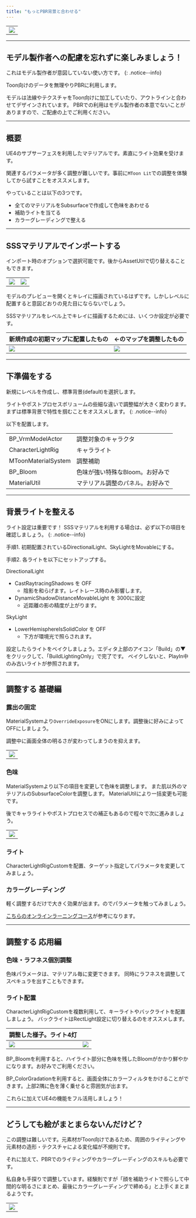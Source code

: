 ```yaml
---
title: "もっとPBR背景と合わせる"
---
```


||
|-|
|[![](./assets/images/small/02s_top2.png)](../assets/images/02s_top2.png)|


----
## モデル製作者への配慮を忘れずに楽しみましょう！

これはモデル製作者が意図していない使い方です。
{: .notice--info}

Toon向けのデータを無理やりPBRに利用します。

モデルは法線やテクスチャをToon向けに加工していたり、アウトラインと合わせてデザインされています。
PBRでの利用はモデル製作者の本意でないことがありますので、ご配慮の上でご利用ください。

----
## 概要

UE4のサブサーフェスを利用したマテリアルです。素直にライト効果を受けます。

関連するパラメータが多く調整が難しいです。事前に`MToon Lit`での調整を体験してから試すことをオススメします。

やっていることは以下の3つです。
 - 全てのマテリアルをSubsurfaceで作成して色味をあわせる
 - 補助ライトを当てる
 - カラーグレーディングで整える

----
## SSSマテリアルでインポートする

インポート時のオプションで選択可能です。後からAssetUtilで切り替えることもできます。

|||
|-|-|
|[![](./assets/images/small/02s_import.png)](../assets/images/02s_import.png)|[![](./assets/images/small/02s_pre1.png)](../assets/images/02s_pre1.png)|

モデルのプレビューを開くとキレイに描画されているはずです。しかしレベルに配置すると意図どおりの見た目にならないでしょう。

SSSマテリアルをレベル上でキレイに描画するためには、いくつか設定が必要です。

|新規作成の初期マップに配置したもの|←のマップを調整したもの|
|-|-|
|[![](./assets/images/small/02s_pre2.png)](../assets/images/02s_pre2.png)|[![](./assets/images/small/02s_pre3.png)](../assets/images/02s_pre3.png)|

----
## 下準備をする

新規にレベルを作成し、標準背景(default)を選択します。

ライトやポストプロセスボリュームの些細な違いで調整幅が大きく変わります。
まずは標準背景で特性を掴むことをオススメします。
{: .notice--info}

以下を配置します。

|||
|-|-|
|BP_VrmModelActor|調整対象のキャラクタ|
|CharacterLightRig|キャラライト|
|MToonMaterialSystem|調整補助|
|BP_Bloom|色味が強い特殊なBloom。お好みで|
|MaterialUtil|マテリアル調整のパネル。お好みで|

----
## 背景ライトを整える

ライト設定は重要です！ SSSマテリアルを利用する場合は、必ず以下の項目を確認しましょう。
{: .notice--info}

手順1.
初期配置されているDirectionalLight、SkyLightをMovableにする。

手順2.
各ライトを以下にセットアップする。

DirectionalLight
- CastRaytracingShadows を OFF
  - 陰影を和らげます。レイトレース時のみ影響します。
- DynamicShadowDistanceMovableLight を 3000に設定
  - 近距離の影の精度が上がります。

SkyLight
- LowerHemisphereIsSolidColor を OFF
  - 下方が環境光で照らされます。

設定したらライトをベイクしましょう。エディタ上部のアイコン「Build」の▼をクリックして、「BuildLightingOnly」で完了です。
ベイクしないと、PlayIn中のみ古いライトが参照されます。

----
## 調整する 基礎編

### 露出の固定
MaterialSystemより`OverrideExposure`をONにします。調整後に好みによってOFFにしましょう。

調整中に画面全体の明るさが変わってしまうのを抑えます。

||
|-|
|[![](./assets/images/small/02s_ex.png)](../assets/images/02s_ex.png)|


### 色味
MaterialSystemより以下の項目を変更して色味を調整します。
また肌以外のマテリアルのSubsurfaceColorを調整します。
MaterialUtilにより一括変更も可能です。

後でキャラライトやポストプロセスでの補正もあるので程々で次に進みましょう。

||
|-|
|[![](./assets/images/small/02s_texpow.png)](../assets/images/02s_texpow.png)|

### ライト
CharacterLightRigCustomを配置、ターゲット指定してパラメータを変更してみましょう。

### カラーグレーディング

軽く調整するだけで大きく効果が出ます。のでパラメータを触ってみましょう。

[こちらのオンラインラーニングコース](https://www.unrealengine.com/ja/onlinelearning-courses/creating-photoreal-cinematics-with-quixel)が参考になります。

----
## 調整する 応用編

### 色味・ラフネス個別調整
色味パラメータは、マテリアル毎に変更できます。
同時にラフネスを調整してスペキュラを出すこともできます。

### ライト配置
CharacterLightRigCustomを複数利用して、キーライトやバックライトを配置しましょう。
バックライトはRectLight設定に切り替えるのをオススメします。

|調整した様子。ライト4灯||
|-|-|
|[![](./assets/images/small/02s_light.png)](../assets/images/02s_light.png)|[![](./assets/images/small/02s_custom.png)](../assets/images/02s_custom.png)|

BP_Bloomを利用すると、ハイライト部分に色味を残したBloomがかかり鮮やかになります。お好みでご利用ください。

BP_ColorGradationを利用すると、画面全体にカラーフィルタをかけることができます。上部2隅に色を薄く乗せると雰囲気が出ます。

これらに加えてUE4の機能をフル活用しましょう！

----
## どうしても絵がまとまらないんだけど？

この調整は難しいです。元素材がToon向けであるため、周囲のライティングや元素材の造形・テクスチャによる変化幅が不規則です。

それに加えて、PBRでのライティングやカラーグレーディングのスキルも必要です。

私自身も手探りで調整しています。経験則ですが「顔を補助ライトで照らして中間的な明るさにまとめ、最後にカラーグレーディングで締める」と上手くまとまるようです。

||
|-|
|[![](./assets/images/small/02s_sub.png)](../assets/images/02s_sub.png)|


